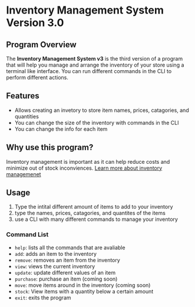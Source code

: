 # Inventory Management System Version 3.0

## Program Overview
The **Inventory Management System v3** is the third version of a program that will help you manage and arrange the inventory of your store using a terminal like interface. You can run different commands in the CLI to perform different actions.
## Features
- Allows creating an invetory to store item names, prices, catagories, and quantities
- You can change the size of the inventory with commands in the CLI
- You can change the info for each item
## Why use this program?
Inventory management is important as it can help reduce costs and minimize out of stock inconviences. [Learn more about inventory managemenet](https://www.netsuite.com/portal/resource/articles/inventory-management/retail-inventory-management.shtml)
## Usage
1. Type the intital different amount of items to add to your inventory
2. type the names, prices, catagories, and quantites of the items
3. use a CLI with many different commands to manage your inventory

### Command List
- `help`: lists all the commands that are avaliable
- `add`: adds an item to the inventory
- `remove`: removes an item from the inventory
- `view`: views the current inventory
- `update`: update different values of an item
- `purchase`: purchase an item (coming soon)
- `move`: move items around in the inventory (coming soon)
- `stock`: View items with a quantity below a certain amount
- `exit`: exits the program